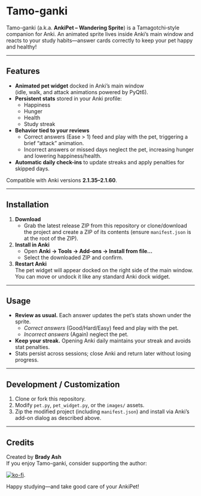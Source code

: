 # Tamo-ganki

Tamo-ganki (a.k.a. **AnkiPet – Wandering Sprite**) is a Tamagotchi‑style companion for Anki. An animated sprite lives inside Anki’s main window and reacts to your study habits—answer cards correctly to keep your pet happy and healthy!

---

## Features

- **Animated pet widget** docked in Anki’s main window  
  (idle, walk, and attack animations powered by PyQt6).
- **Persistent stats** stored in your Anki profile:
  - Happiness
  - Hunger
  - Health
  - Study streak
- **Behavior tied to your reviews**  
  - Correct answers (Ease > 1) feed and play with the pet, triggering a brief “attack” animation.  
  - Incorrect answers or missed days neglect the pet, increasing hunger and lowering happiness/health.
- **Automatic daily check-ins** to update streaks and apply penalties for skipped days.

Compatible with Anki versions **2.1.35–2.1.60**.

---

## Installation

1. **Download**
   - Grab the latest release ZIP from this repository or clone/download the project and create a ZIP of its contents (ensure `manifest.json` is at the root of the ZIP).
2. **Install in Anki**
   - Open **Anki → Tools → Add-ons → Install from file…**
   - Select the downloaded ZIP and confirm.
3. **Restart Anki**  
   The pet widget will appear docked on the right side of the main window. You can move or undock it like any standard Anki dock widget.

---

## Usage

- **Review as usual.** Each answer updates the pet’s stats shown under the sprite.
  - *Correct answers* (Good/Hard/Easy) feed and play with the pet.
  - *Incorrect answers* (Again) neglect the pet.
- **Keep your streak.** Opening Anki daily maintains your streak and avoids stat penalties.
- Stats persist across sessions; close Anki and return later without losing progress.

---

## Development / Customization

1. Clone or fork this repository.
2. Modify `pet.py`, `pet_widget.py`, or the `images/` assets.
3. Zip the modified project (including `manifest.json`) and install via Anki’s add-on dialog as described above.

---

## Credits

Created by **Brady Ash**  
If you enjoy Tamo-ganki, consider supporting the author:

[![ko-fi](https://ko-fi.com/img/githubbutton_sm.svg)](https://ko-fi.com/S6S61KBCPT).

Happy studying—and take good care of your AnkiPet!

